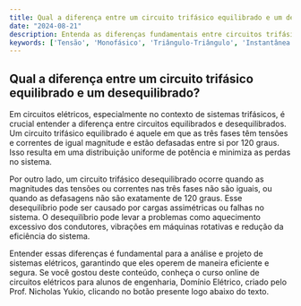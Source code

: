 ```yaml
---
title: Qual a diferença entre um circuito trifásico equilibrado e um desequilibrado?
date: "2024-08-21"
description: Entenda as diferenças fundamentais entre circuitos trifásicos equilibrados e desequilibrados.
keywords: ['Tensão', 'Monofásico', 'Triângulo-Triângulo', 'Instantânea', 'Complexo', 'Circuito', 'Equilibrado']
---
```


## Qual a diferença entre um circuito trifásico equilibrado e um desequilibrado?

Em circuitos elétricos, especialmente no contexto de sistemas trifásicos, é crucial entender a diferença entre circuitos equilibrados e desequilibrados. Um circuito trifásico equilibrado é aquele em que as três fases têm tensões e correntes de igual magnitude e estão defasadas entre si por 120 graus. Isso resulta em uma distribuição uniforme de potência e minimiza as perdas no sistema. 

Por outro lado, um circuito trifásico desequilibrado ocorre quando as magnitudes das tensões ou correntes nas três fases não são iguais, ou quando as defasagens não são exatamente de 120 graus. Esse desequilíbrio pode ser causado por cargas assimétricas ou falhas no sistema. O desequilíbrio pode levar a problemas como aquecimento excessivo dos condutores, vibrações em máquinas rotativas e redução da eficiência do sistema.

Entender essas diferenças é fundamental para a análise e projeto de sistemas elétricos, garantindo que eles operem de maneira eficiente e segura. Se você gostou deste conteúdo, conheça o curso online de circuitos elétricos para alunos de engenharia, Domínio Elétrico, criado pelo Prof. Nicholas Yukio, clicando no botão presente logo abaixo do texto.